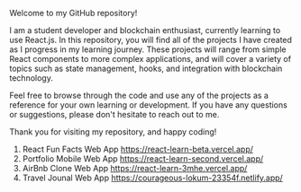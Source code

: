 Welcome to my GitHub repository!

I am a student developer and blockchain enthusiast, currently learning to use React.js. In this repository, you will find all of the projects I have created as I progress in my learning journey. These projects will range from simple React components to more complex applications, and will cover a variety of topics such as state management, hooks, and integration with blockchain technology.

Feel free to browse through the code and use any of the projects as a reference for your own learning or development. If you have any questions or suggestions, please don't hesitate to reach out to me.

Thank you for visiting my repository, and happy coding!

1. React Fun Facts Web App        https://react-learn-beta.vercel.app/
2. Portfolio Mobile Web App       https://react-learn-second.vercel.app/
3. AirBnb Clone Web App           https://react-learn-3mhe.vercel.app/
4. Travel Jounal Web App          https://courageous-lokum-23354f.netlify.app/
